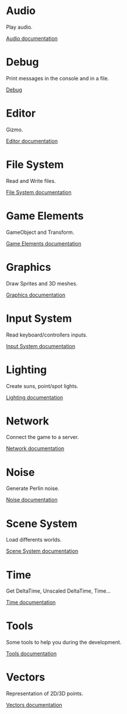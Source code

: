 # Audio
Play audio.

[Audio documentation](https://github.com/Fewnity/Xenity-Engine/tree/crossplatform/Doc/Audio)

# Debug
Print messages in the console and in a file.

[Debug](https://github.com/Fewnity/Xenity-Engine/tree/crossplatform/Doc/Debug)

# Editor
Gizmo.

[Editor documentation](https://github.com/Fewnity/Xenity-Engine/tree/crossplatform/Doc/Editor)

# File System
Read and Write files.

[File System documentation](https://github.com/Fewnity/Xenity-Engine/tree/crossplatform/Doc/File%20System)

# Game Elements
GameObject and Transform.

[Game Elements documentation](https://github.com/Fewnity/Xenity-Engine/tree/crossplatform/Doc/Game%20Elements)

# Graphics
Draw Sprites and 3D meshes.

[Graphics documentation](https://github.com/Fewnity/Xenity-Engine/tree/crossplatform/Doc/Graphics)

# Input System
Read keyboard/controllers inputs.

[Input System documentation](https://github.com/Fewnity/Xenity-Engine/tree/crossplatform/Doc/Input%20System)

# Lighting
Create suns, point/spot lights. 

[Lighting documentation](https://github.com/Fewnity/Xenity-Engine/tree/crossplatform/Doc/Lighting)

# Network
Connect the game to a server.

[Network documentation](https://github.com/Fewnity/Xenity-Engine/tree/crossplatform/Doc/Network)

# Noise
Generate Perlin noise.

[Noise documentation](https://github.com/Fewnity/Xenity-Engine/tree/crossplatform/Doc/Noise)

# Scene System
Load differents worlds.

[Scene System documentation](https://github.com/Fewnity/Xenity-Engine/tree/crossplatform/Doc/Scene%20System)

# Time
Get DeltaTime, Unscaled DeltaTime, Time...

[Time documentation](https://github.com/Fewnity/Xenity-Engine/tree/crossplatform/Doc/Time)

# Tools
Some tools to help you during the development.

[Tools documentation](https://github.com/Fewnity/Xenity-Engine/tree/crossplatform/Doc/Tools)

# Vectors
Representation of 2D/3D points.

[Vectors documentation](https://github.com/Fewnity/Xenity-Engine/tree/crossplatform/Doc/Vectors)
